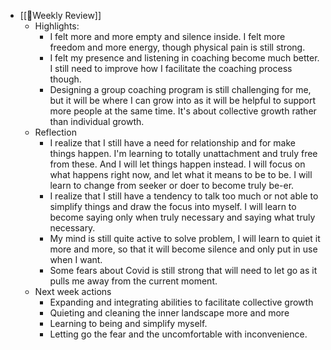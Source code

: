 - [[📝Weekly Review]]
    - Highlights:
        - I felt more and more empty and silence inside. I felt more freedom and more energy, though physical pain is still strong.
        - I felt my presence and listening in coaching become much better. I still need to improve how I facilitate the coaching process though.
        - Designing a group coaching program is still challenging for me, but it will be where I can grow into as it will be helpful to support more people at the same time. It's about collective growth rather than individual growth.
    - Reflection
        - I realize that I still have a need for relationship and for make things happen. I'm learning to totally unattachment and truly free from these. And I will let things happen instead. I will focus on what happens right now, and let what it means to be to be. I will learn to change from seeker or doer to become truly be-er.
        - I realize that I still have a tendency to talk too much or not able to simplify things and draw the focus into myself. I will learn to become saying only when truly necessary and saying what truly necessary. 
        - My mind is still quite active to solve problem, I will learn to quiet it more and more, so that it will become silence and only put in use when I want.
        - Some fears about Covid is still strong that will need to let go as it pulls me away from the current moment.
    - Next week actions
        - Expanding and integrating abilities to facilitate collective growth
        - Quieting and cleaning the inner landscape more and more
        - Learning to being and simplify myself.
        - Letting go the fear and the uncomfortable with inconvenience.
